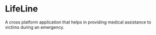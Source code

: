 <h1> LifeLine </h1>

A cross platform application that helps in providing medical assistance to victims during an emergency.
